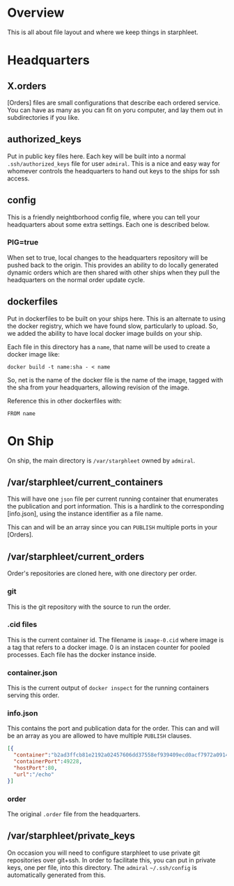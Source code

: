 # Overview
This is all about file layout and where we keep things in starphleet.

# Headquarters

## X.orders
[Orders] files are small configurations that describe each ordered
service. You can have as many as you can fit on yoru computer, and lay
them out in subdirectories if you like.

## authorized_keys
Put in public key files here. Each key will be built into a normal
`.ssh/authorized_keys` file for user `admiral`. This is a nice and easy
way for whomever controls the headquarters to hand out keys to the
ships for ssh access.

## config
This is a friendly neightborhood config file, where you can tell your
headquarters about some extra settings. Each one is described below.

### PIG=true
When set to true, local changes to the headquarters repository will be
pushed back to the origin. This provides an ability to do locally
generated dynamic orders which are then shared with other ships when
they pull the headquarters on the normal order update cycle.

## dockerfiles
Put in dockerfiles to be built on your ships here. This is an alternate
to using the docker registry, which we have found slow, particularly to
upload. So, we added the ability to have local docker image builds on
your ship.

Each file in this directory has a `name`, that name will be used to
create a docker image like:

`docker build -t name:sha - < name`

So, net is the name of the docker file is the name of the image, tagged
with the sha from your headquarters, allowing revision of the image.

Reference this in other dockerfiles with:

```
FROM name
```



# On Ship
On ship, the main directory is `/var/starphleet` owned by `admiral`.

## /var/starphleet/current_containers
This will have one `json` file per current running container that
enumerates the publication and port information. This is a hardlink to
the corresponding [info.json], using the instance identifier as a file
name.


This can and will be an array since you can `PUBLISH` multiple ports in
your [Orders].

## /var/starphleet/current_orders
Order's repositories are cloned here, with one directory per order.

### git
This is the git repository with the source to run the order.

### .cid files
This is the current container id. The filename is `image-0.cid` where
image is a tag that refers to a docker image. 0 is an instacen counter
for pooled processes. Each file has the docker instance inside.

### container.json
This is the current output of `docker inspect` for the running
containers serving this order.

### info.json
This contains the port and publication data for the order. This can and
will be an array as you are allowed to have multiple `PUBLISH` clauses.

```json
[{
  "container":"b2ad3ffcb81e2192a02457606dd37558ef939409ecd0acf7972a09145dc5c71e",
  "containerPort":49228,
  "hostPort":80,
  "url":"/echo"
}]
```

### order
The original `.order` file from the headquarters.

## /var/starphleet/private_keys
On occasion you will need to configure starphleet to use private git
repositories over git+ssh. In order to facilitate this, you can put in
private keys, one per file, into this directory. The `admiral`
`~/.ssh/config` is automatically generated from this.

